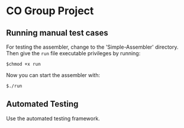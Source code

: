 # CO Group Project

## Running manual test cases
For testing the assembler, change to the 'Simple-Assembler' directory. <br>
Then give the `run` file executable privileges by running:
```
$chmod +x run
```
Now you can start the assembler with:
```
$./run
```

## Automated Testing
Use the automated testing framework.
